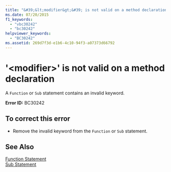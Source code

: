 ```yaml
---
title: "&#39;&lt;modifier&gt;&#39; is not valid on a method declaration"
ms.date: 07/20/2015
f1_keywords: 
  - "vbc30242"
  - "bc30242"
helpviewer_keywords: 
  - "BC30242"
ms.assetid: 269d7f3d-e1b6-4c10-94f3-a07373d66792
---
```

# &#39;&lt;modifier&gt;&#39; is not valid on a method declaration
A `Function` or `Sub` statement contains an invalid keyword.  
  
 **Error ID:** BC30242  
  
## To correct this error  
  
- Remove the invalid keyword from the `Function` or `Sub` statement.  
  
## See Also  
 [Function Statement](../../visual-basic/language-reference/statements/function-statement.md)  
 [Sub Statement](../../visual-basic/language-reference/statements/sub-statement.md)
